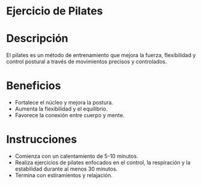 # Ejercicio de Pilates

# Descripción
El pilates es un método de entrenamiento que mejora la fuerza, flexibilidad y control postural a través de movimientos precisos y controlados.

# Beneficios
- Fortalece el núcleo y mejora la postura.
- Aumenta la flexibilidad y el equilibrio.
- Favorece la conexión entre cuerpo y mente.

# Instrucciones
- Comienza con un calentamiento de 5-10 minutos.
- Realiza ejercicios de pilates enfocados en el control, la respiración y la estabilidad durante al menos 30 minutos.
- Termina con estiramientos y relajación.
